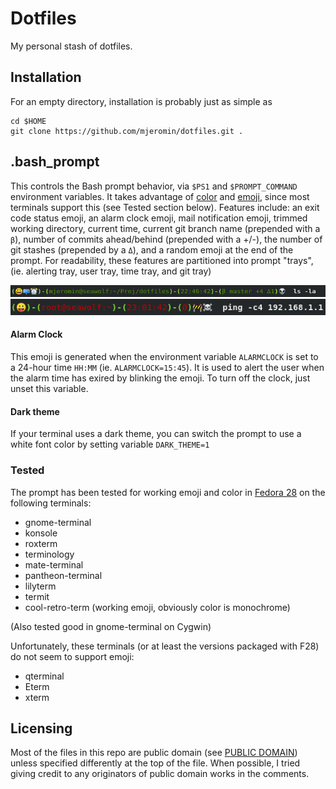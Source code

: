 # Dotfiles
My personal stash of dotfiles.

## Installation
For an empty directory, installation is probably just as simple as
```
cd $HOME
git clone https://github.com/mjeromin/dotfiles.git .
```

## .bash_prompt
This controls the Bash prompt behavior, via `$PS1` and `$PROMPT_COMMAND` environment variables. It takes advantage of [color](https://www.tldp.org/HOWTO/Bash-Prompt-HOWTO/x329.html) and [emoji](https://www.unicode.org/emoji/charts/full-emoji-list.html#1f600), since most terminals support this (see Tested section below). Features include: an exit code status emoji, an alarm clock emoji, mail notification emoji, trimmed working directory, current time, current git branch name (prepended with a `β`), number of commits ahead/behind (prepended with a +/-), the number of git stashes (prepended by a `Δ`), and a random emoji at the end of the prompt. For readability, these features are partitioned into prompt "trays", (ie. alerting tray, user tray, time tray, and git tray) 

![](.img/full-prompt1.png)
![](.img/root-prompt1.png)

#### Alarm Clock
This emoji is generated when the environment variable `ALARMCLOCK` is set to a 24-hour time `HH:MM` (ie. `ALARMCLOCK=15:45`). It is used to alert the user when the alarm time has exired by blinking the emoji. To turn off the clock, just unset this variable.

#### Dark theme
If your terminal uses a dark theme, you can switch the prompt to use a white font color by setting variable `DARK_THEME=1`

### Tested
The prompt has been tested for working emoji and color in [Fedora 28](https://getfedora.org/) on the following terminals:
* gnome-terminal
* konsole
* roxterm
* terminology
* mate-terminal
* pantheon-terminal
* lilyterm
* termit
* cool-retro-term (working emoji, obviously color is monochrome)

(Also tested good in gnome-terminal on Cygwin)

Unfortunately, these terminals (or at least the versions packaged with F28) do not seem to support emoji:
* qterminal
* Eterm
* xterm

## Licensing
Most of the files in this repo are public domain (see [PUBLIC DOMAIN](./LICENSE-PUBLICDOMAIN)) unless specified differently at the top of the file. When possible, I tried giving credit to any originators of public domain works in the comments.
